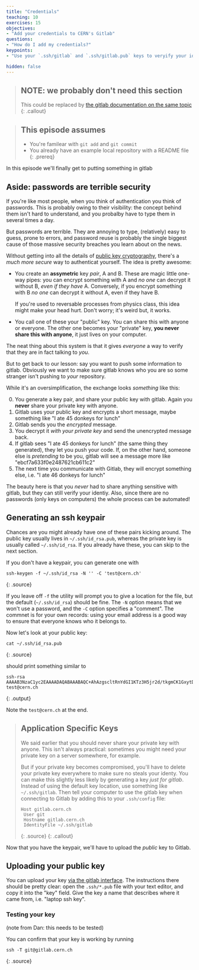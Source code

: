```yaml
---
title: "Credentials"
teaching: 10
exercises: 15
objectives:
- "Add your credentials to CERN's Gitlab"
questions:
- "How do I add my credentials?"
keypoints:
- "Use your `.ssh/gitlab` and `.ssh/gitlab.pub` keys to veryify your identy to CERN"

hidden: false
---
```


> ## **NOTE:** we probably don't need this section
>
> This could be replaced by [the gitlab documentation on the same topic][gitlab-keys]
{: .callout}

[gitlab-keys]: https://gitlab.cern.ch/help/ssh/README

> ## This episode assumes
>
> - You're familear with `git add` and `git commit`
> - You already have an example local repository with a README file
{: .prereq}

In this episode we'll finally get to putting something in gitlab

## Aside: passwords are terrible security

If you're like most people, when you think of authentication you think
of passwords. This is probably owing to their visibility: the concept
behind them isn't hard to understand, and you probalby have to type
them in several times a day.

But passwords are terrible. They are annoying to type, (relatively)
easy to guess, prone to errors, and password reuse is probably the
single biggest cause of those massive security breaches you learn
about on the news.

Without getting into all the details of
[public key cryptography][asymcrypto], there's a _much more secure_
way to authenticat yourself. The idea is pretty awesome:

  - You create an **assymetric** key _pair_, A and B. These are magic
    little one-way pipes: you can encrypt something with A and _no
    one_ can decrypt it without B, _even if they have_ A. Conversely,
    if you encrypt something with B _no one_ can decrypt it without A,
    even if they have B.

    If you're used to reversable processes from physics class, this
    idea might make your head hurt. Don't worry; it's weird but, it
    works.

  - You call one of these your "public" key. You can share this with
    anyone or everyone. The other one becomes your "private" key,
    **you never share this with anyone**, it just lives on your
    computer.

The neat thing about this system is that it gives _everyone_ a way to
verify that they are in fact talking to _you_.

But to get back to our lesson: say you want to push some information to
gitlab. Obviously we want to make sure gitlab knows who you are so
some stranger isn't pushing to _your_ repository.

While it's an oversimplification, the exchange looks _something_ like
this:

0. You generate a key pair, and share your public key with gitlab. Again you **never** share your private key with anyone.
1. Gitlab uses your public key and encrypts a short message, maybe
   something like "I ate 45 donkeys for lunch"
2. Gitlab sends you the _encrypted_ message.
3. You decrypt it _with your private key_ and send the unencrypted
   message back.
4. If gitlab sees "I ate 45 donkeys for lunch" (the same thing they
   generated), they let you push your code. If, on the other hand,
   someone else is _pretending_ to be you, gitlab will see a message
   more like "ebcf7a633f0e2487621cb611c2"
5. The next time you communicate with Gitlab, they will encrypt
   something else, i.e. "I ate 46 donkeys for lunch"

The beauty here is that you _never_ had to share anything sensitive
with gitlab, but they can still verify your identiy. Also, since there
are no passwords (only keys on computers) the whole process can be
automated!

[asymcrypto]: https://en.wikipedia.org/wiki/Public-key_cryptography

## Generating an ssh keypair

Chances are you might already have one of these pairs kicking
around. The public key usually lives in `~/.ssh/id_rsa.pub`, whereas
the private key is usually called `~/.ssh/id_rsa`. If you already have
these, you can skip to the next section.

If you don't have a keypair, you can generate one with

~~~
ssh-keygen -f ~/.ssh/id_rsa -N '' -C 'test@cern.ch'
~~~
{: .source}

If you leave off `-f` the utility will prompt you to give a location
for the file, but the default (`~/.ssh/id_rsa`) should be fine. The
`-N` option means that we won't use a password, and the `-C` option
specifies a "comment". The commnet is for your own records: using your
email address is a good way to ensure that everyone knows who it
belongs to.

Now let's look at your public key:

~~~
cat ~/.ssh/id_rsa.pub
~~~
{: .source}

should print something similar to

~~~
ssh-rsa AAAAB3NzaC1yc2EAAAADAQABAAABAQC+AhAzgscltRnYdGI1KTz3H5jr2d/tkgmCK1GxytDYdO4HQdCOpn7pZHK1UcTScW03LrAP8Fbye+QfAVZszeiCOdMy6Emo45HjX2T2nL8zO6OxCXutruOavyFMYu4xfpZ830wJ/wLv0D58plzTrifxkzuvZEnPNr+3ytWf7jUipWbrFExcm+AfyCEc+SYnIYcp+nBlNzUKTCX06EX4uy3PFMaqaGI1+9/bckiu0QHLJei6sAHPdcv8wN18HkLqwjORmVbJOVPEsxRgTXQ35e7DQB9OBqQcEbQ2QIBMKDG7YV5yQ/0kOPbxGIGXnUoas0ZqeaK5gnAP26VlAfMeGOn5 test@cern.ch
~~~
{: .output}

Note the `test@cern.ch` at the end.

> ## Application Specific Keys
>
> We said earlier that you should never share your private key with anyone.
> This isn't always practical: sometimes you might need your private key on a server somewhere, for example.
>
> But if your private key becomes compromised, you'll have to delete your private key everywhere to make sure no steals your identy.
> You can make this slightly less likely by generating a key _just for gitlab_. Instead of using the default key location, use something like `~/.ssh/gitlab`.
> Then tell your computer to use the gitlab key when connecting to Gitlab by adding this to your `.ssh/config` file:
> ~~~
> Host gitlab.cern.ch
>  User git
>  Hostname gitlab.cern.ch
>  IdentityFile ~/.ssh/gitlab
> ~~~
> {: .source}
{: .callout}

Now that you have the keypair, we'll have to upload the _public_ key
to Gitlab.

## Uploading your public key

You can upload your key [via the gitlab interface][gitlab-key]. The
instructions there should be pretty clear: open the `.ssh/*.pub` file
with your text editor, and copy it into the "key" field. Give the key
a name that describes where it came from, i.e. "laptop ssh key".

[gitlab-key]: https://gitlab.cern.ch/profile/keys

### Testing your key

(note from Dan: this needs to be tested)

You can confirm that your key is working by running

~~~
ssh -T git@gitlab.cern.ch
~~~
{: .source}






